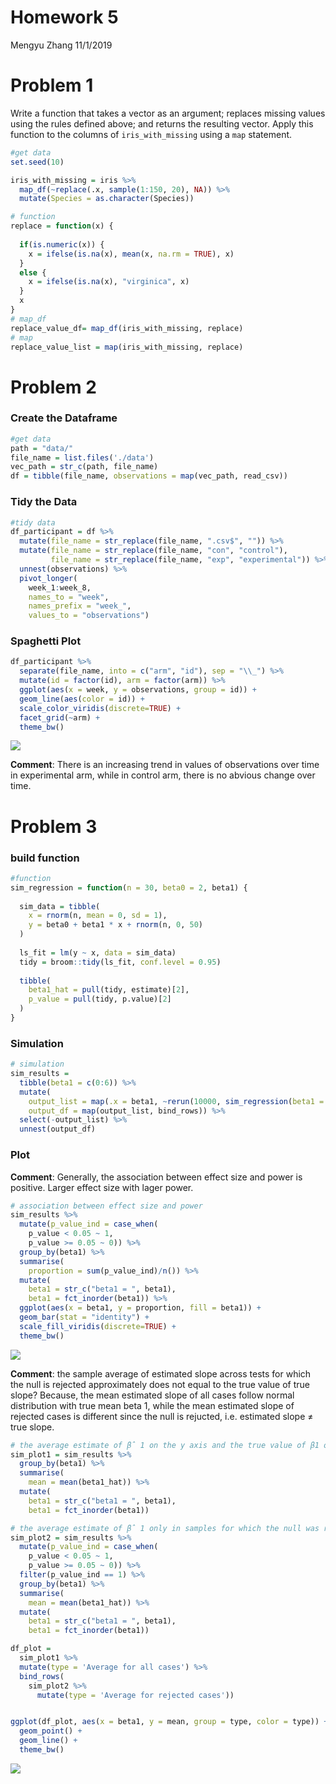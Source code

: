 Homework 5
================
Mengyu Zhang
11/1/2019

# Problem 1

Write a function that takes a vector as an argument; replaces missing
values using the rules defined above; and returns the resulting vector.
Apply this function to the columns of `iris_with_missing` using a `map`
statement.

``` r
#get data
set.seed(10)

iris_with_missing = iris %>% 
  map_df(~replace(.x, sample(1:150, 20), NA)) %>%
  mutate(Species = as.character(Species))
```

``` r
# function
replace = function(x) {
  
  if(is.numeric(x)) {
    x = ifelse(is.na(x), mean(x, na.rm = TRUE), x)
  }
  else {
    x = ifelse(is.na(x), "virginica", x)
  }
  x
}
# map_df
replace_value_df= map_df(iris_with_missing, replace)
# map
replace_value_list = map(iris_with_missing, replace)
```

# Problem 2

### Create the Dataframe

``` r
#get data
path = "data/"
file_name = list.files('./data')
vec_path = str_c(path, file_name)
df = tibble(file_name, observations = map(vec_path, read_csv))
```

### Tidy the Data

``` r
#tidy data
df_participant = df %>%
  mutate(file_name = str_replace(file_name, ".csv$", "")) %>% 
  mutate(file_name = str_replace(file_name, "con", "control"),
         file_name = str_replace(file_name, "exp", "experimental")) %>% 
  unnest(observations) %>% 
  pivot_longer(
    week_1:week_8,
    names_to = "week",
    names_prefix = "week_",
    values_to = "observations")
```

### Spaghetti Plot

``` r
df_participant %>%
  separate(file_name, into = c("arm", "id"), sep = "\\_") %>% 
  mutate(id = factor(id), arm = factor(arm)) %>% 
  ggplot(aes(x = week, y = observations, group = id)) + 
  geom_line(aes(color = id)) + 
  scale_color_viridis(discrete=TRUE) + 
  facet_grid(~arm) + 
  theme_bw()
```

![](p8105_hw5_mz2777_files/figure-gfm/unnamed-chunk-5-1.png)<!-- -->

**Comment**: There is an increasing trend in values of observations over
time in experimental arm, while in control arm, there is no abvious
change over time.

# Problem 3

### build function

``` r
#function
sim_regression = function(n = 30, beta0 = 2, beta1) {
  
  sim_data = tibble(
    x = rnorm(n, mean = 0, sd = 1),
    y = beta0 + beta1 * x + rnorm(n, 0, 50)
  )
  
  ls_fit = lm(y ~ x, data = sim_data)
  tidy = broom::tidy(ls_fit, conf.level = 0.95)
  
  tibble(
    beta1_hat = pull(tidy, estimate)[2],
    p_value = pull(tidy, p.value)[2]
  )
}
```

### Simulation

``` r
# simulation
sim_results = 
  tibble(beta1 = c(0:6)) %>% 
  mutate(
    output_list = map(.x = beta1, ~rerun(10000, sim_regression(beta1 = .x))),
    output_df = map(output_list, bind_rows)) %>% 
  select(-output_list) %>% 
  unnest(output_df)
```

### Plot

**Comment**: Generally, the association between effect size and power is
positive. Larger effect size with lager power.

``` r
# association between effect size and power
sim_results %>% 
  mutate(p_value_ind = case_when(
    p_value < 0.05 ~ 1,
    p_value >= 0.05 ~ 0)) %>%   
  group_by(beta1) %>% 
  summarise(
    proportion = sum(p_value_ind)/n()) %>% 
  mutate(
    beta1 = str_c("beta1 = ", beta1),
    beta1 = fct_inorder(beta1)) %>% 
  ggplot(aes(x = beta1, y = proportion, fill = beta1)) + 
  geom_bar(stat = "identity") +
  scale_fill_viridis(discrete=TRUE) +
  theme_bw()
```

![](p8105_hw5_mz2777_files/figure-gfm/unnamed-chunk-8-1.png)<!-- -->

**Comment**: the sample average of estimated slope across tests for
which the null is rejected approximately does not equal to the true
value of true slope? Because, the mean estimated slope of all cases
follow normal distribution with true mean beta 1, while the mean
estimated slope of rejected cases is different since the null is
rejucted, i.e. estimated slope ≠ true
slope.

``` r
# the average estimate of β̂ 1 on the y axis and the true value of β1 on the x axis
sim_plot1 = sim_results %>% 
  group_by(beta1) %>% 
  summarise(
    mean = mean(beta1_hat)) %>% 
  mutate(
    beta1 = str_c("beta1 = ", beta1),
    beta1 = fct_inorder(beta1))

# the average estimate of β̂ 1 only in samples for which the null was rejected on the y axis and the true value of β1 on the x axis
sim_plot2 = sim_results %>% 
  mutate(p_value_ind = case_when(
    p_value < 0.05 ~ 1,
    p_value >= 0.05 ~ 0)) %>%
  filter(p_value_ind == 1) %>% 
  group_by(beta1) %>% 
  summarise(
    mean = mean(beta1_hat)) %>% 
  mutate(
    beta1 = str_c("beta1 = ", beta1),
    beta1 = fct_inorder(beta1))

df_plot = 
  sim_plot1 %>%
  mutate(type = 'Average for all cases') %>%
  bind_rows(
    sim_plot2 %>%
      mutate(type = 'Average for rejected cases'))


ggplot(df_plot, aes(x = beta1, y = mean, group = type, color = type)) + 
  geom_point() +
  geom_line() +
  theme_bw()
```

![](p8105_hw5_mz2777_files/figure-gfm/unnamed-chunk-9-1.png)<!-- -->
